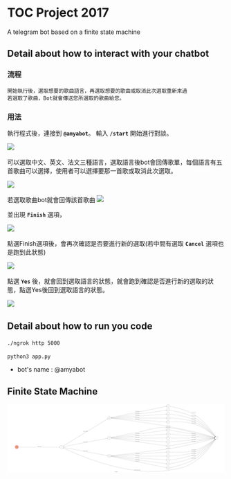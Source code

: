 # TOC Project 2017

A telegram bot based on a finite state machine

## Detail about how to interact with your chatbot
### 流程
	開始執行後，選取想要的歌曲語言，再選取想要的歌曲或取消此次選取重新來過
	若選取了歌曲，Bot就會傳送您所選取的歌曲給您。
### 用法
執行程式後，連接到 **`@amyabot`**。
輸入 **`/start`** 開始進行對談。

![](http://i.imgur.com/7pzdmE0.png)

可以選取中文、英文、法文三種語言，選取語言後bot會回傳歌單，每個語言有五首歌曲可以選擇，使用者可以選擇要那一首歌或取消此次選取。

![](http://i.imgur.com/s5coS6G.png)

若選取歌曲bot就會回傳該首歌曲
![](http://i.imgur.com/ApfEuFf.png)

並出現 **`Finish`** 選項，

![](http://i.imgur.com/echASOf.png)

點選Finish選項後，會再次確認是否要進行新的選取(若中間有選取 **`Cancel`** 選項也是跑到此狀態)

![](http://i.imgur.com/sCMTyzd.png)

點選 **`Yes`** 後，就會回到選取語言的狀態，就會跑到確認是否進行新的選取的狀態，點選Yes後回到選取語言的狀態。

![](http://i.imgur.com/3lR45Ld.png)

## Detail about how to run you code
```sh
./ngrok http 5000
```
```sh
python3 app.py
```
* bot's name : @amyabot


## Finite State Machine
![fsm](./img/show-fsm.png)

